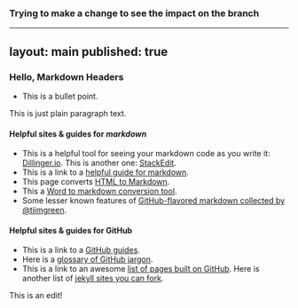 
### Trying to make a change to see the impact on the branch

---
layout: main
published: true
---

### Hello, Markdown Headers

* This is a bullet point.

This is just plain paragraph text.

#### Helpful sites & guides for *markdown*

* This is a helpful tool for seeing your markdown code as you write it: [Dillinger.io](http://dillinger.io). This is another one: [StackEdit](https://stackedit.io/editor).
* This is a link to a [helpful guide for markdown](https://guides.github.com/features/mastering-markdown/).
* This page converts [HTML to Markdown](http://domchristie.github.io/to-markdown/).
* This a [Word to markdown conversion tool](http://word-to-markdown.herokuapp.com/).
* Some lesser known features of [GitHub-flavored markdown collected by @tiimgreen](https://github.com/tiimgreen/github-cheat-sheet).

#### Helpful sites & guides for GitHub

* This is a link to a [GitHub guides](https://guides.github.com/features/mastering-markdown/).
* Here is a [glossary of GitHub jargon](https://help.github.com/articles/github-glossary/).
* This is a link to an awesome [list of pages built on GitHub](http://gsa.github.io/Open-Data-Collaboration-Sandbox/website_examples/). Here is another list of [jekyll sites you can fork](https://github.com/jekyll/jekyll/wiki/Sites).

This is an edit!
